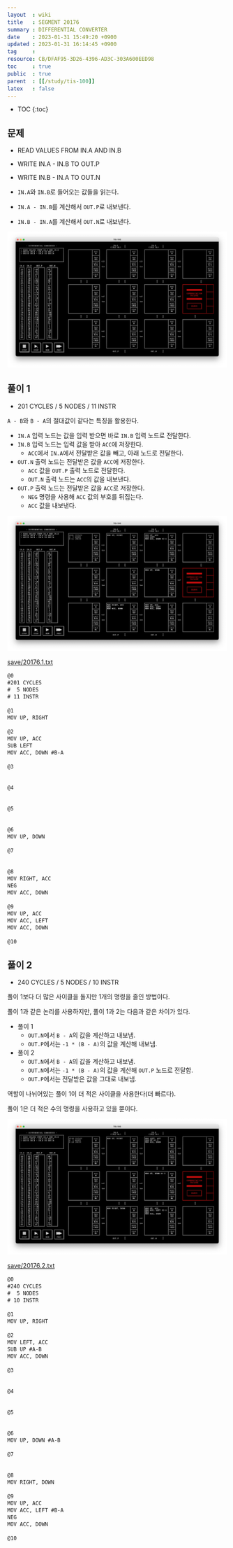 ```yaml
---
layout  : wiki
title   : SEGMENT 20176
summary : DIFFERENTIAL CONVERTER
date    : 2023-01-31 15:49:20 +0900
updated : 2023-01-31 16:14:45 +0900
tag     : 
resource: CB/DFAF95-3D26-4396-AD3C-303A600EED98
toc     : true
public  : true
parent  : [[/study/tis-100]]
latex   : false
---
```

* TOC
{:toc}

## 문제

>
- READ VALUES FROM IN.A AND IN.B
- WRITE IN.A - IN.B TO OUT.P
- WRITE IN.B - IN.A TO OUT.N

- `IN.A`와 `IN.B`로 들어오는 값들을 읽는다.
- `IN.A - IN.B`를 계산해서 `OUT.P`로 내보낸다.
- `IN.B - IN.A`를 계산해서 `OUT.N`로 내보낸다.

![image]( /resource/CB/DFAF95-3D26-4396-AD3C-303A600EED98/215687680-8cf417e8-91c1-4dd2-8fef-2920b006ca1e.png )

## 풀이 1

- 201 CYCLES / 5 NODES / 11 INSTR

`A - B`와 `B - A`의 절대값이 같다는 특징을 활용한다.

- `IN.A` 입력 노드는 값을 입력 받으면 바로 `IN.B` 입력 노드로 전달한다.
- `IN.B` 입력 노드는 입력 값을 받아 `ACC`에 저장한다.
    - `ACC`에서 `IN.A`에서 전달받은 값을 빼고, 아래 노드로 전달한다.
- `OUT.N` 출력 노드는 전달받은 값을 `ACC`에 저장한다.
    - `ACC` 값을 `OUT.P` 출력 노드로 전달한다.
    - `OUT.N` 출력 노드는 `ACC`의 값을 내보낸다.
- `OUT.P` 출력 노드는 전달받은 값을 `ACC`로 저장한다.
    - `NEG` 명령을 사용해 `ACC` 값의 부호를 뒤집는다.
    - `ACC` 값을 내보낸다.


![image]( /resource/CB/DFAF95-3D26-4396-AD3C-303A600EED98/215689113-2f056ca0-cffa-45c8-9f77-b848785ccd0b.png )

[save/20176.1.txt]( https://github.com/johngrib/TIS-100-solutions/blob/master/save/20176.1.txt )

```tis-100
@0
#201 CYCLES
#  5 NODES
# 11 INSTR

@1
MOV UP, RIGHT

@2
MOV UP, ACC
SUB LEFT
MOV ACC, DOWN #B-A

@3


@4


@5


@6
MOV UP, DOWN

@7


@8
MOV RIGHT, ACC
NEG
MOV ACC, DOWN

@9
MOV UP, ACC
MOV ACC, LEFT
MOV ACC, DOWN

@10
```

## 풀이 2

- 240 CYCLES / 5 NODES / 10 INSTR

풀이 1보다 더 많은 사이클을 돌지만 1개의 명령을 줄인 방법이다.

풀이 1과 같은 논리를 사용하지만, 풀이 1과 2는 다음과 같은 차이가 있다.

- 풀이 1
    - `OUT.N`에서 `B - A`의 값을 계산하고 내보냄.
    - `OUT.P`에서는 `-1 * (B - A)`의 값을 계산해 내보냄.
- 풀이 2
    - `OUT.N`에서 `B - A`의 값을 계산하고 내보냄.
    - `OUT.N`에서는 `-1 * (B - A)`의 값을 계산해 `OUT.P` 노드로 전달함.
    - `OUT.P`에서는 전달받은 값을 그대로 내보냄.

역할이 나뉘어있는 풀이 1이 더 적은 사이클을 사용한다(더 빠르다).

풀이 1은 더 적은 수의 명령을 사용하고 있을 뿐이다.

![image]( /resource/CB/DFAF95-3D26-4396-AD3C-303A600EED98/215691527-ff91a61e-2703-4342-9049-3fb0f6d95286.png )

[save/20176.2.txt]( https://github.com/johngrib/TIS-100-solutions/blob/master/save/20176.2.txt )

```tis-100
@0
#240 CYCLES
#  5 NODES
# 10 INSTR

@1
MOV UP, RIGHT

@2
MOV LEFT, ACC
SUB UP #A-B
MOV ACC, DOWN

@3


@4


@5


@6
MOV UP, DOWN #A-B

@7


@8
MOV RIGHT, DOWN

@9
MOV UP, ACC
MOV ACC, LEFT #B-A
NEG
MOV ACC, DOWN

@10
```

